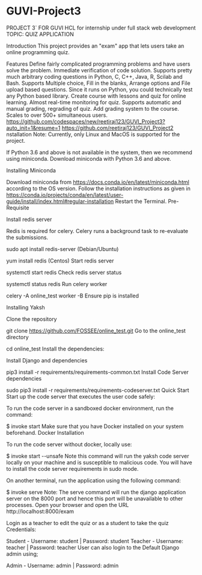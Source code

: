 # GUVI-Project3
PROJECT 3` FOR GUVI HCL for internship under full stack web development TOPIC: QUIZ APPLICATION

Introduction
This project provides an "exam" app that lets users take an online programming quiz.

Features
Define fairly complicated programming problems and have users solve the problem.
Immediate verification of code solution.
Supports pretty much arbitrary coding questions in Python, C, C++, Java, R, Scilab and Bash.
Supports Multiple choice, Fill in the blanks, Arrange options and File upload based questions.
Since it runs on Python, you could technically test any Python based library.
Create course with lessons and quiz for online learning.
Almost real-time monitoring for quiz.
Supports automatic and manual grading, regrading of quiz.
Add grading system to the course.
Scales to over 500+ simultaneous users.
https://github.com/codespaces/new/reetiraj123/GUVI_Project3?auto_init=1&resume=1
https://github.com/reetiraj123/GUVI_Project2
nstallation
Note: Currently, only Linux and MacOS is supported for the project.

If Python 3.6 and above is not available in the system, then we recommend using miniconda. Download miniconda with Python 3.6 and above.

Installing Miniconda

Download miniconda from https://docs.conda.io/en/latest/miniconda.html according to the OS version.
Follow the installation instructions as given in https://conda.io/projects/conda/en/latest/user-guide/install/index.html#regular-installation
Restart the Terminal.
Pre-Requisite

Install redis server

Redis is required for celery. Celery runs a background task to re-evaluate the submissions.

sudo apt install redis-server (Debian/Ubuntu)

yum install redis (Centos)
Start redis server

systemctl start redis
Check redis server status

systemctl status redis
Run celery worker

celery -A online_test worker -B
Ensure pip is installed

Installing Yaksh

Clone the repository

git clone https://github.com/FOSSEE/online_test.git
Go to the online_test directory

cd online_test
Install the dependencies:

Install Django and dependencies

pip3 install -r requirements/requirements-common.txt
Install Code Server dependencies

sudo pip3 install -r requirements/requirements-codeserver.txt
Quick Start
Start up the code server that executes the user code safely:

To run the code server in a sandboxed docker environment, run the command:

$ invoke start
Make sure that you have Docker installed on your system beforehand. Docker Installation

To run the code server without docker, locally use:

$ invoke start --unsafe
Note this command will run the yaksh code server locally on your machine and is susceptible to malicious code. You will have to install the code server requirements in sudo mode.

On another terminal, run the application using the following command:

$ invoke serve
Note: The serve command will run the django application server on the 8000 port and hence this port will be unavailable to other processes.
Open your browser and open the URL http://localhost:8000/exam

Login as a teacher to edit the quiz or as a student to take the quiz Credentials:

Student - Username: student | Password: student
Teacher - Username: teacher | Password: teacher
User can also login to the Default Django admin using;

Admin - Username: admin | Password: admin
